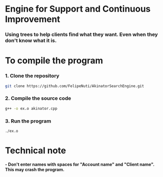 # Engine for Support and Continuous Improvement
### Using trees to help clients find what they want. Even when they don't know what it is.

# To compile the program
### 1. Clone the repository
```bash
git clone https://github.com/FelipeNuti/AkinatorSearchEngine.git
```
### 2. Compile the source code
```bash
g++ -o ex.o akinator.cpp
```
### 3. Run the program
```bash
./ex.o
```

# Technical note
#### - Don't enter names with spaces for "Account name" and "Client name". This may crash the program.
